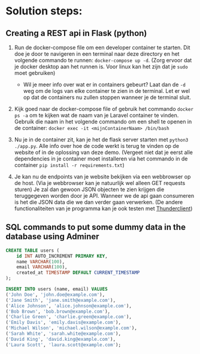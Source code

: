 
# Solution steps: 
## Creating a REST api in Flask (python)

1. Run de docker-compose file om een developer container te starten. Dit doe je door te navigeren in een terminal naar deze directory en het volgende commando te runnen: `docker-compose up -d`. (Zorg ervoor dat je docker desktop aan het runnen is. Voor linux kan het zijn dat je `sudo` moet gebruiken)
    - Wil je meer info over wat er in containers gebeurt? Laat dan de `-d` weg om de logs van elke container te zien in de terminal. Let er wel op dat de containers nu zullen stoppen wanneer je de terminal sluit.

2. Kijk goed naar de docker-compose file of gebruik het commando `docker ps -a` om te kijken wat de naam van je Laravel container te vinden. Gebruik die naam in het volgende commando om een shell te openen in de container: `docker exec -it <mijnContainerNaam> /bin/bash`

3. Nu je in de container zit, kan je het de flask server starten met `python3 ./app.py`. Alle info over hoe de code werkt is terug te vinden op de website of in de oplossing van deze demo. (Vergeet niet dat je eerst alle dependencies in je container moet installeren via het commando in de container `pip install -r requirements.txt`)

4. Je kan nu de endpoints van je website bekijken via een webbrowser op de host. (Via je webbrowser kan je natuurlijk wel alleen GET requests sturen) Je zal dan gewoon JSON objecten te zien krijgen die teruggegeven worden door je API. Wanneer we de api gaan consumeren is het die JSON data die we dan verder gaan verwerken. (De andere functionaliteiten van je programma kan je ook testen met [Thunderclient](https://www.thunderclient.com/))

## SQL commands to put some dummy data in the database using Adminer

```sql
CREATE TABLE users (
    id INT AUTO_INCREMENT PRIMARY KEY,
    name VARCHAR(100),
    email VARCHAR(100),
    created_at TIMESTAMP DEFAULT CURRENT_TIMESTAMP
);

INSERT INTO users (name, email) VALUES 
('John Doe', 'john.doe@example.com'),
('Jane Smith', 'jane.smith@example.com'),
('Alice Johnson', 'alice.johnson@example.com'),
('Bob Brown', 'bob.brown@example.com'),
('Charlie Green', 'charlie.green@example.com'),
('Emily Davis', 'emily.davis@example.com'),
('Michael Wilson', 'michael.wilson@example.com'),
('Sarah White', 'sarah.white@example.com'),
('David King', 'david.king@example.com'),
('Laura Scott', 'laura.scott@example.com');

```
